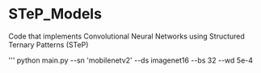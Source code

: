 # STeP_Models
Code that implements Convolutional Neural Networks using Structured Ternary Patterns (STeP)

'''
 python main.py --sn 'mobilenetv2' --ds imagenet16 --bs 32 --wd 5e-4

